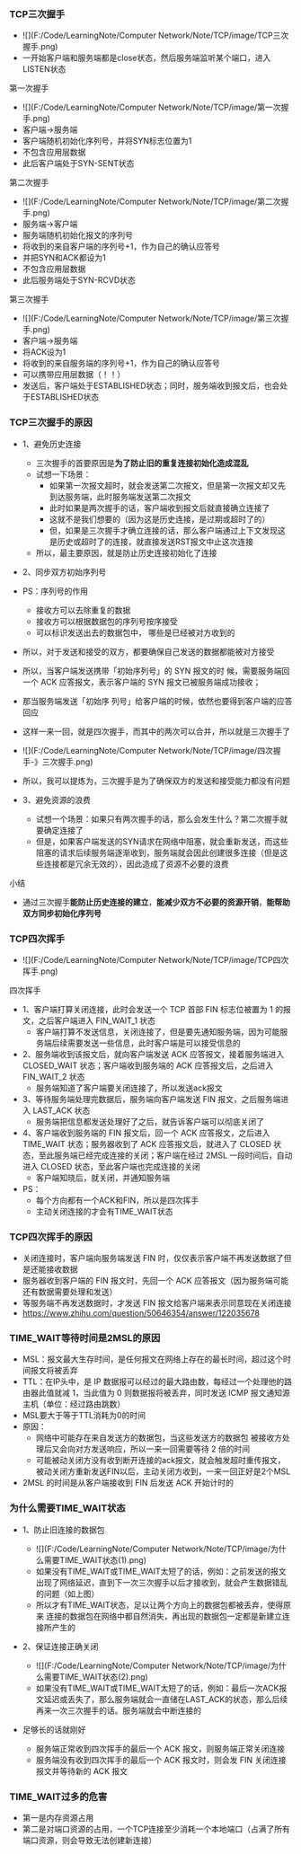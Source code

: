 ### TCP三次握手

- ![](F:/Code/LearningNote/Computer Network/Note/TCP/image/TCP三次握手.png)
- 一开始客户端和服务端都是close状态，然后服务端监听某个端口，进入LISTEN状态



第一次握手

- ![](F:/Code/LearningNote/Computer Network/Note/TCP/image/第一次握手.png)
- 客户端->服务端
- 客户端随机初始化序列号，并将SYN标志位置为1
- 不包含应用层数据
- 此后客户端处于SYN-SENT状态



第二次握手

- ![](F:/Code/LearningNote/Computer Network/Note/TCP/image/第二次握手.png)
- 服务端->客户端
- 服务端随机初始化报文的序列号
- 将收到的来自客户端的序列号+1，作为自己的确认应答号
- 并把SYN和ACK都设为1
- 不包含应用层数据
- 此后服务端处于SYN-RCVD状态



第三次握手

- ![](F:/Code/LearningNote/Computer Network/Note/TCP/image/第三次握手.png)
- 客户端->服务端
- 将ACK设为1
- 将收到的来自服务端的序列号+1，作为自己的确认应答号
- 可以携带应用层数据（！！）
- 发送后，客户端处于ESTABLISHED状态；同时，服务端收到报文后，也会处于ESTABLISHED状态



### TCP三次握手的原因

- 1、避免历史连接
  - 三次握⼿的⾸要原因是**为了防⽌旧的重复连接初始化造成混乱**
  - 试想一下场景：
    - 如果第一次报文超时，就会发送第二次报文，但是第一次报文却又先到达服务端，此时服务端发送第二次报文
    - 此时如果是两次握手的话，客户端收到报文后就直接确立连接了
    - 这就不是我们想要的（因为这是历史连接，是过期或超时了的）
    - 但，如果是三次握手才确立连接的话，那么客户端通过上下文发现这是历史或超时了的连接，就直接发送RST报文中止这次连接
  - 所以，最主要原因，就是防止历史连接初始化了连接



- 2、同步双方初始序列号
- PS：序列号的作用
  - 接收方可以去除重复的数据
  - 接收方可以根据数据包的序列号按序接受
  - 可以标识发送出去的数据包中， 哪些是已经被对⽅收到的
- 所以，对于发送和接受的双方，都要确保自己发送的数据都能被对方接受
- 所以，当客户端发送携带「初始序列号」的 SYN 报⽂的时 候，需要服务端回⼀个 ACK 应答报⽂，表示客户端的 SYN 报⽂已被服务端成功接收；
- 那当服务端发送「初始序 列号」给客户端的时候，依然也要得到客户端的应答回应
- 这样一来一回，就是四次握手，而其中的两次可以合并，所以就是三次握手了
- ![](F:/Code/LearningNote/Computer Network/Note/TCP/image/四次握手-》三次握手.png)
- 所以，我可以提炼为，三次握手是为了确保双方的发送和接受能力都没有问题



- 3、避免资源的浪费
  - 试想一个场景：如果只有两次握手的话，那么会发生什么？第二次握手就要确定连接了
  - 但是，如果客户端发送的SYN请求在网络中阻塞，就会重新发送，而这些阻塞的请求后续服务端逐渐收到，服务端就会因此创建很多连接（但是这些连接都是冗余无效的），因此造成了资源不必要的浪费



小结

- 通过三次握⼿**能防止历史连接的建立**，**能减少双方不必要的资源开销**，**能帮助双方同步初始化序列号**









### TCP四次挥手

- ![](F:/Code/LearningNote/Computer Network/Note/TCP/image/TCP四次挥手.png)



四次挥手

- 1、客户端打算关闭连接，此时会发送⼀个 TCP ⾸部 FIN 标志位被置为 1 的报⽂，之后客户端进⼊ FIN_WAIT_1 状态
  - 客户端打算不发送信息，关闭连接了，但是要先通知服务端，因为可能服务端后续需要发送一些信息，此时客户端是可以接受信息的
- 2、服务端收到该报⽂后，就向客户端发送 ACK 应答报⽂，接着服务端进⼊ CLOSED_WAIT 状态；客户端收到服务端的 ACK 应答报⽂后，之后进⼊ FIN_WAIT_2 状态
  - 服务端知道了客户端要关闭连接了，所以发送ack报文
- 3、等待服务端处理完数据后，服务端向客户端发送 FIN 报⽂，之后服务端进⼊ LAST_ACK 状态
  - 服务端把信息都发送处理好了之后，就告诉客户端可以彻底关闭了
- 4、客户端收到服务端的 FIN 报⽂后，回⼀个 ACK 应答报⽂，之后进⼊ TIME_WAIT 状态；服务器收到了 ACK 应答报⽂后，就进⼊了 CLOSED 状态，⾄此服务端已经完成连接的关闭；客户端在经过 2MSL ⼀段时间后，⾃动进⼊ CLOSED 状态，⾄此客户端也完成连接的关闭
  - 客户端知晓后，就关闭，并通知服务端
- PS：
  - 每个方向都有一个ACK和FIN，所以是四次挥手
  - 主动关闭连接的才会有TIME_WAIT状态



### TCP四次挥手的原因

- 关闭连接时，客户端向服务端发送 FIN 时，仅仅表示客户端不再发送数据了但是还能接收数据
- 服务器收到客户端的 FIN 报⽂时，先回⼀个 ACK 应答报⽂（因为服务端可能还有数据需要处理和发送）
- 等服务端不再发送数据时，才发送 FIN 报⽂给客户端来表示同意现在关闭连接
- https://www.zhihu.com/question/50646354/answer/122035678



### TIME_WAIT等待时间是2MSL的原因

- MSL：报文最大生存时间，是任何报⽂在⽹络上存在的最⻓时间，超过这个时间报⽂将被丢弃
- TTL：在IP头中，是 IP 数据报可以经过的最⼤路由数，每经过⼀个处理他的路由器此值就减 1，当此值为 0 则数据报将被丢弃，同时发送 ICMP 报⽂通知源主机（单位：经过路由跳数）
- MSL要大于等于TTL消耗为0的时间
- 原因：
  - ⽹络中可能存在来⾃发送⽅的数据包，当这些发送⽅的数据包 被接收⽅处理后⼜会向对⽅发送响应，所以⼀来⼀回需要等待 2 倍的时间
  - 可能被动关闭方没有收到断开连接的ack报文，就会触发超时重传报文，被动关闭方重新发送FIN以后，主动关闭方收到，一来一回正好是2个MSL
- 2MSL 的时间是从客户端接收到 FIN 后发送 ACK 开始计时的



### 为什么需要TIME_WAIT状态

- 1、防止旧连接的数据包
  - ![](F:/Code/LearningNote/Computer Network/Note/TCP/image/为什么需要TIME_WAIT状态(1).png)
  - 如果没有TIME_WAIT或TIME_WAIT太短了的话，例如：之前发送的报文出现了网络延迟，直到下一次三次握手以后才接收到，就会产生数据错乱的问题（如上图）
  - 所以才有TIME_WAIT状态，⾜以让两个⽅向上的数据包都被丢弃，使得原来 连接的数据包在⽹络中都⾃然消失，再出现的数据包⼀定都是新建⽴连接所产⽣的
- 2、保证连接正确关闭
  - ![](F:/Code/LearningNote/Computer Network/Note/TCP/image/为什么需要TIME_WAIT状态(2).png)
  - 如果没有TIME_WAIT或TIME_WAIT太短了的话，例如：最后一次ACK报文延迟或丢失了，那么服务端就会一直储在LAST_ACK的状态，那么后续再来一次三次握手的话。服务端就会中断连接的

- 足够长的话就刚好
  - 服务端正常收到四次挥⼿的最后⼀个 ACK 报⽂，则服务端正常关闭连接
  - 服务端没有收到四次挥⼿的最后⼀个 ACK 报⽂时，则会发 FIN 关闭连接报文并等待新的 ACK 报文



### TIME_WAIT过多的危害

- 第一是内存资源占用
- 第二是对端口资源的占用，一个TCP连接至少消耗一个本地端口（占满了所有端⼝资源，则会导致⽆法创建新连接）